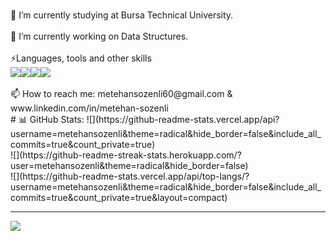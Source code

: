  <p img align="center" src="https://www.hizliresim.com/fevqmb8" height="200"/></p><br>
 🔭 I’m currently studying at Bursa Technical University.
 <br><br>
 🌱 I’m currently working on Data Structures.
 <br><br>
 ⚡Languages, tools and other skills
 <br>
 <img src="https://img.icons8.com/fluency/36/000000/c.png"/><img src="https://img.icons8.com/stickers/36/000000/python.png"/><img src="https://img.icons8.com/color/36/000000/java-coffee-cup-logo--v1.png"/><img src="https://img.icons8.com/color/36/000000/adobe-photoshop--v1.png"/>
 <br><br>
 📫 How to reach me: metehansozenli60@gmail.com & www.linkedin.com/in/metehan-sozenli
 <br>
 # 📊 GitHub Stats:
![](https://github-readme-stats.vercel.app/api?username=metehansozenli&theme=radical&hide_border=false&include_all_commits=true&count_private=true)<br/>
![](https://github-readme-streak-stats.herokuapp.com/?user=metehansozenli&theme=radical&hide_border=false)<br/>
![](https://github-readme-stats.vercel.app/api/top-langs/?username=metehansozenli&theme=radical&hide_border=false&include_all_commits=true&count_private=true&layout=compact)

---
[![](https://visitcount.itsvg.in/api?id=metehansozenli&icon=0&color=5)](https://visitcount.itsvg.in)

<!--
**metehansozenli/metehansozenli** is a ✨ _special_ ✨ repository because its `README.md` (this file) appears on your GitHub profile.

Here are some ideas to get you started:

- 🔭 I’m currently working on ...
-
- 👯 I’m looking to collaborate on ...
- 🤔 I’m looking for help with ...
- 💬 Ask me about ...
- 
- 😄 Pronouns: ...
- ⚡ Fun fact: ...
-->
